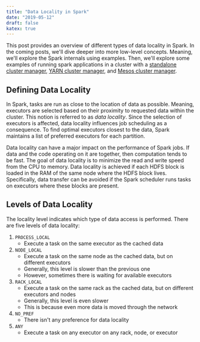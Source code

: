 ```yaml
---
title: "Data Locality in Spark"
date: "2019-05-12"
draft: false
katex: true
---
```


This post provides an overview of different types of data locality in Spark. In the coming posts, we'll dive deeper into more low-level concepts. Meaning, we'll explore the Spark internals using examples. Then, we'll explore some examples of running spark applications in a cluster with a [standalone cluster manager](https://dkharazi.github.io/blog/spark-standalone/), [YARN cluster manager](https://dkharazi.github.io/blog/spark-yarn/), and [Mesos cluster manager](https://dkharazi.github.io/blog/spark-mesos/).

## Defining Data Locality
In Spark, tasks are run as close to the location of data as possible. Meaning, executors are selected based on their proximity to requested data within the cluster. This notion is referred to as *data locality*. Since the selection of executors is affected, data locality influences job scheduling as a consequence. To find optimal executors closest to the data, Spark maintains a list of preferred executors for each partition.

Data locality can have a major impact on the performance of Spark jobs. If data and the code operating on it are together, then computation tends to be fast. The goal of data locality is to minimize the read and write speed from the CPU to memory. Data locality is achieved if each HDFS block is loaded in the RAM of the same node where the HDFS block lives. Specifically, data transfer can be avoided if the Spark scheduler runs tasks on executors where these blocks are present.

## Levels of Data Locality
The locality level indicates which type of data access is performed. There are five levels of data locality:
1. `PROCESS_LOCAL`
	- Execute a task on the same executor as the cached data
2. `NODE_LOCAL`
	- Execute a task on the same node as the cached data, but on different executors
	- Generally, this level is slower than the previous one
	- However, sometimes there is waiting for available executors
3. `RACK_LOCAL`
	- Execute a task on the same rack as the cached data, but on different executors and nodes
	- Generally, this level is even slower
	- This is because even more data is moved through the network
4. `NO_PREF`
	- There isn't any preference for data locality
5. `ANY`
	- Execute a task on any executor on any rack, node, or executor
